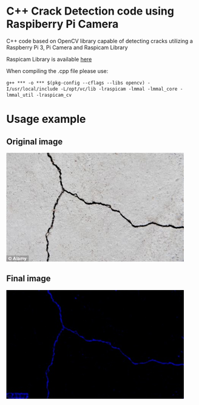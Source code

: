 # C++ Crack Detection code using Raspiberry Pi Camera  

C++ code based on OpenCV library capable of detecting cracks utilizing a Raspberry Pi 3, Pi Camera and Raspicam Library  

Raspicam Library is available [here](https://github.com/cedricve/raspicam)  

When compiling the .cpp file please use:  

```
g++ *** -o *** $(pkg-config --cflags --libs opencv) -I/usr/local/include -L/opt/vc/lib -lraspicam -lmmal -lmmal_core -lmmal_util -lraspicam_cv
```

# Usage example

## Original image

![Original image](original.jpg)

## Final image

![Final image](final.jpg)
